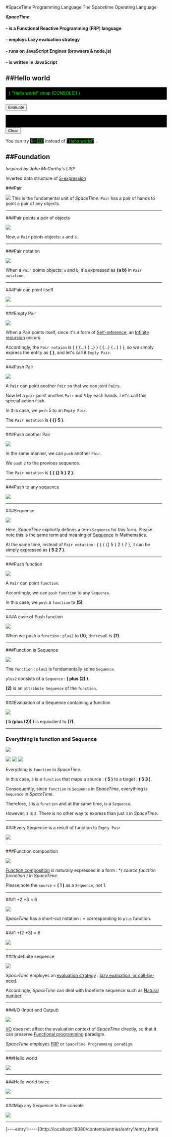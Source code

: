 


#SpaceTime Programming Language
The Spacetime Operating Language


***SpaceTime*** 
#### - is a Functional Reactive Programming (FRP) language
#### - employs Lazy evaluation strategy
#### - runs on JavaScript Engines (browsers & node.js)
#### - is written in JavaScript

##Hello world
---

<div id = "input1" contenteditable="true" 
style = "height:20px;width: 500px;color:#00ff00;background-color:#000000;padding:10px;"
>(
   "Hello world"
   (map (CONSOLE))
)</div>

<button id = "btn1" >Evaluate</button>

<div id = "output1" style = "height:20px;width: 500px;color:#00ff00;background-color:#000000;padding:10px;"></div>
<button id = "btn2" >Clear</button>

You can try&nbsp;<font
style = "color:#00ff00;background-color:#000000;">1(+(2))</font>&nbsp;instead of&nbsp;<font style = "color:#00ff00;background-color:#000000;">"Hello world"</font>&nbsp; .

##Foundation
---

*Inspired by John McCarthy's LISP*

Inverted data structure of [S-expression](http://en.wikipedia.org/wiki/S-expression)

###Pair

![](http://localhost:18080/contents/img/pairentity.png)
This is the fundamental unit of *SpaceTime*.
`Pair` has a pair of hands to point a pair of any objects.

---
###Pair points a pair of objects

![](http://localhost:18080/contents/img/pairab.png)

Now, a `Pair` points objects: `a` and `b`.

---
###Pair notation

![](http://localhost:18080/contents/img/pairabnotation.png)

When a `Pair` points objects: `a` and `b`, it's expressed as **{a b}** in `Pair notation`.

---
###Pair can point itself

![](http://localhost:18080/contents/img/emptypairentity.png)

---
###Empty Pair

![](http://localhost:18080/contents/img/emptypairnotation.png)
 


When a Pair points itself, since it's a form of [Self-reference](http://en.wikipedia.org/wiki/Self-reference), an  [Infinite recursion](http://en.wikipedia.org/wiki/Infinite_loop#Infinite_recursion) occurs. 

Accordingly, the `Pair notaion` is { { {...} {...} } { {...} {...} } }, so we simply express the entity as **{ }**, and let's call it `Empty Pair`.

---
###Push Pair

![](http://localhost:18080/contents/img/push5.png)

A `Pair` can point another `Pair` so that we can joint `Pair`s.

Now let a `pair` point another `Pair` and `5` by each hands.
Let's call this special action `Push`.

In this case, we `push` 5 to an `Empty Pair`.

The `Pair notation` is **{ {} 5 }**.


---
###Push another Pair

![](http://localhost:18080/contents/img/push2.png)

In the same manner, we can `push` another `Pair`.

We `push` `2` to the previous sequence.

The `Pair notation` is **{ { {} 5 } 2 }**.
 
---
###Push to any sequence

![](http://localhost:18080/contents/img/push7.png)

---
###Sequence

![](http://localhost:18080/contents/img/sequence527.png)
 
Here, *SpaceTime* explicitly defines a term `Sequence` for this form.
Please note this is the same term and meaning of [Sequence](http://en.wikipedia.org/wiki/Sequence) in Mathematics.

At the same time, instead of `Pair notation` : { { { {} 5 } 2 } 7 }, it can be simply expressed as **( 5 2 7 )**.

---
###Push function

![](http://localhost:18080/contents/img/function5.png)

A `Pair` can point `function`.

Accordingly, we can `push` `function` to any `Sequence`.

In this case, we `push` a `function` to **(5)**.

---
###A case of Push function

![](http://localhost:18080/contents/img/plus52.png)
 
When we push a `function` : `plus2` to **(5)**, the result is **(7)**.

---
###Function is Sequence

![](http://localhost:18080/contents/img/functionissequence.png)

The `function` : `plus2` is fundamentally some `Sequence`. 

`plus2` consists of a `Sequence` : **( plus (2) )**.

**(2)** is an `attribute Sequence` of the `function`.

---
###Evaluation of a Sequence containing a function

![](http://localhost:18080/contents/img/fullsequence527.png)

**( 5 (plus (2)) )** is equivalent to **(7)**.
 
---
### Everything is function and Sequence

![](http://localhost:18080/contents/img/think53.png)

![](http://localhost:18080/contents/img/actually53is.png)
![](http://localhost:18080/contents/img/so3isfunction.png)
![](http://localhost:18080/contents/img/so3isfunction2.png)

Everything is `function` in *SpaceTime*.

In this case, `3` is a `function` that maps a source : **( 5 )** to a target : **( 5 3 )**.

Consequently, since `function` is `Sequence` in *SpaceTime*, everything is `Sequence` in *SpaceTime*.

Therefore, `3` is a `function` and at the same time, is a `Sequence`. 

However, `3` is `3`. There is no other way to express than just `3` in *SpaceTime*.
 
 
 
---
###Every Sequence is a result of function to `Empty Pair`

![](http://localhost:18080/contents/img/so5isalsofunction.png)

---
###Function composition

![](http://localhost:18080/contents/img/functioncomposition.png)

[Function composition](http://en.wikipedia.org/wiki/Function_composition) is naturally expressed in a form :
**( *source function fucnction )** in *SpaceTime*. 

Please note the `source` = **( 1 )** as a `Sequence`, not 1.

---
###1 +2 +3 = 6

![](http://localhost:18080/contents/img/plus123.png)

*SpaceTime* has a short-cut notation : **+** corresponding to `plus` function.

---
###1 +(2 +3) = 6

![](http://localhost:18080/contents/img/plust1and23.png)

---
###Indefinite sequence

![](http://localhost:18080/contents/img/naturaltake10.png)

*SpaceTime* employes an [evaluation strategy](http://en.wikipedia.org/wiki/Evaluation_strategy) : [lazy evaluation, or call-by-need](http://en.wikipedia.org/wiki/Lazy_evaluation).

Accordingly, *SpaceTime* can deal with Indefinite sequence such as [Natural number](http://en.wikipedia.org/wiki/Natural_number).

---
###I/O (Input and Output)

![](http://localhost:18080/contents/img/console5.png)
 
[I/O](http://en.wikipedia.org/wiki/Input/output) does not affect the evaluation context of *SpaceTime* directly, so that it can preserve [Functional programming](http://en.wikipedia.org/wiki/Functional_programming) paradigm.

*SpaceTime* employes [FRP](http://en.wikipedia.org/wiki/Functional_reactive_programming) or `SpaceTime Programming paradigm`.

---
###Hello world

![](http://localhost:18080/contents/img/helloworld.png)

---
###Hello world twice

![](http://localhost:18080/contents/img/helloworld2.png)
 
---
###Map any Sequence to the console

![](http://localhost:18080/contents/img/fibconsole.png)

---




\[----entry1-----](http://localhost:18080/contents/entries/entry1/entry.html)
